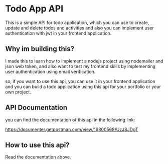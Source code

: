 # Todo App API

This is a simple API for todo application, which you can use to create, update and delete todos and activities and also you can implement user authentication with jwt in your frontend application.

## Why im building this?

I made this to learn how to implement a nodejs project using nodemailer and json web token, and also want to test my frontend skills by implementing user authentication using email verification.

so, if you want to use this api, you can use it in your frontend application and you can build a todo application using this api for your portfolio or your own project.

## API Documentation

you can find the documentation of this api in the following link:

https://documenter.getpostman.com/view/16800568/UzJSJDgT

## How to use this api?

Read the documentation above.
